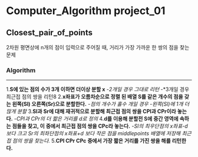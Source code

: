 # Computer_Algorithm project_01
## Closest_pair_of_points
2차원 평면상에 n개의 점이 입력으로 주어질 때, 거리가 가장 가까운 한 쌍의 점을 찾는 문제
### Algorithm
___
 1.**S에 있는 점의 수가 3개 이하면 더이상 분할 x**
  -*2개일 경우 그대로 리턴*
  -*3개일 경우 최근접 점의 쌍을 리턴8
 2.**x좌표가 오름차순으로 정렬 된 배열 S를 같은 개수의 점을 갖는 왼쪽(Sl) 오른쪽(Sr)으로 분할한다.**
  -*점의 개수가 홀수 개일 경우*
  -*왼쪽(Sl)에 1개 더 많게 분할*
 3.**Sl과 Sr에 대해 재귀적으로 분할해 최근접 점의 쌍을 CPl과 CPr이라 놓는다.**
  -*CPl과 CPr의 더 짧은 거리를 d로 정의*
 4.**d를 이용해 분할전 S에 중간 영역에 속하는 점들을 찾고, 이 중에서 최근접 점의 쌍을 CPc라 놓는다.**
  -*Sl의 최우단점의 x좌표-d 보다 크고 Sr의 최좌단점의 x좌표+d 보다 작은 점을 middlepoints 배열에 저장해 최근접 점의 쌍을 찾는다.*
 5.**CPl CPr CPc 중에서 가장 짧은 거리를 가진 쌍을 해를 리턴한다.**
